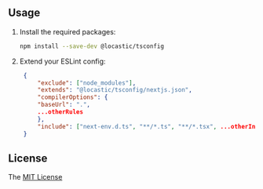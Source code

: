 ## Usage

1. Install the required packages:

   ```sh
   npm install --save-dev @locastic/tsconfig
   ```

2. Extend your ESLint config:

   ```json
	{
		"exclude": ["node_modules"],
		"extends": "@locastic/tsconfig/nextjs.json",
		"compilerOptions": {
		"baseUrl": ".",
		...otherRules
		},
		"include": ["next-env.d.ts", "**/*.ts", "**/*.tsx", ...otherIncludes],
	}
   ```

## License

The [MIT License](../../LICENSE)
